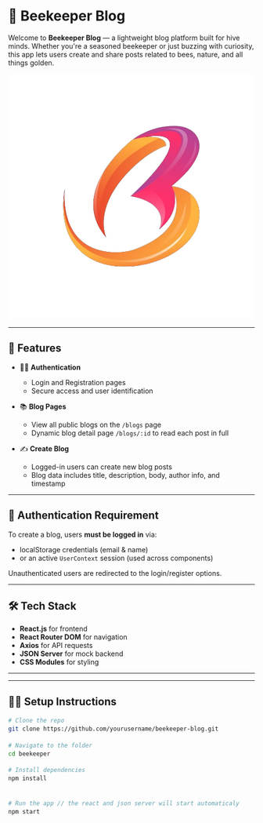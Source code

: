 # 🐝 Beekeeper Blog

Welcome to **Beekeeper Blog** — a lightweight blog platform built for hive minds. Whether you're a seasoned beekeeper or just buzzing with curiosity, this app lets users create and share posts related to bees, nature, and all things golden.

<div align=center >
  
  ![Logo](src/Assets/logo_bg.png)
  
</div>

---

## 🚀 Features

- 🧑‍💻 **Authentication**
  - Login and Registration pages
  - Secure access and user identification

- 📚 **Blog Pages**
  - View all public blogs on the `/blogs` page
  - Dynamic blog detail page `/blogs/:id` to read each post in full

- ✍️ **Create Blog**
  - Logged-in users can create new blog posts
  - Blog data includes title, description, body, author info, and timestamp

---

## 🔐 Authentication Requirement

To create a blog, users **must be logged in** via:
- localStorage credentials (email & name)
- or an active `UserContext` session (used across components)

Unauthenticated users are redirected to the login/register options.

---

## 🛠 Tech Stack

- **React.js** for frontend
- **React Router DOM** for navigation
- **Axios** for API requests
- **JSON Server** for mock backend
- **CSS Modules** for styling

---

---

## 🧑‍💻 Setup Instructions

```bash
# Clone the repo
git clone https://github.com/yourusername/beekeeper-blog.git

# Navigate to the folder
cd beekeeper

# Install dependencies
npm install


# Run the app // the react and json server will start automaticaly
npm start



